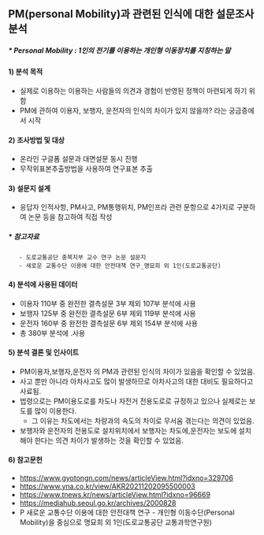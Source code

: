 ## PM(personal Mobility)과 관련된 인식에 대한 설문조사 분석 
##### * Personal Mobility : 1인의 전기를 이용하는 개인형 이동장치를 지칭하는 말

#### 1) 분석 목적 
- 실제로 이용하는 이용하는 사람들의 의견과 경험이 반영된 정책이 마련되게 하기 위함 
- PM에 관하여 이용자, 보행자, 운전자의 인식의 차이가 있지 않을까? 라는 궁금증에서 시작

#### 2) 조사방법 및 대상
 - 온라인 구글폼 설문과 대면설문 동시 진행
 - 무작위표본추출방법을 사용하여 연구표본 추출
 
#### 3) 설문지 설계
 - 응답자 인적사항, PM사고, PM통행위치, PM인프라 관련 문항으로 4가지로 구분하여 논문 등을 참고하여 직접 작성
 ##### * 참고자료
       - 도로교통공단 충북지부 교수 연구 논문 설문지
       - 새로운 교통수단 이용에 대한 안전대책 연구_명묘희 외 1인(도로교통공단)
       
#### 4) 분석에 사용된 데이터 
 - 이용자 110부 중 완전한 결측설문 3부 제외 107부 분석에 사용
 - 보행자 125부 중 완전한 결측설문 6부 제외 119부 분석에 사용
 - 운전자 160부 중 완전한 결측설문 6부 제외 154부 분석에 사용
- 총 380부 분석에 
.사용
#### 5) 분석 결론 및 인사이트
 - PM이용자,보행자,운전자 의 PM과 관련된 인식의 차이가 있음을 확인할 수 있었음. 
 - 사고 뿐만 아니라 아차사고도 많이 발생하므로 아차사고의 대한 대비도 필요하다고 사료됨. 
 - 법령으로는 PM이용도로를 차도나 자전거 전용도로로 규정하고 있으나 실제로는 보도를 많이 이용한다. 
     * 그 이유는 차도에서는 차량과의 속도의 차이로 무서움 겪는다는 의견이 있었음. 
 - 보행자와 운전자의 전용도로 설치위치에서 보행자는 차도에,운전자는 보도에 설치해야 한다는 의견 차이가 발생하는 것을 확인할 수 있었음.

#### 6) 참고문헌 
- https://www.gyotongn.com/news/articleView.html?idxno=329706
- https://www.yna.co.kr/view/AKR20211202095500003
- https://www.tnews.kr/news/articleView.html?idxno=96669
- https://mediahub.seoul.go.kr/archives/2000828
- P 새로운 교통수단 이용에 대한 안전대책 연구 - 개인형 이동수단(Personal Mobility)을 중심으로 명묘희 외 1인(도로교통공단 교통과학연구원)
